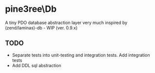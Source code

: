 # pine3ree\Db

A tiny PDO database abstraction layer very much inspired by (zend/laminas)-db - WIP (ver. 0.9.x)

## TODO

- Separate tests into unit-testing and integration tests. Add integration tests
- Add DDL sql abstraction